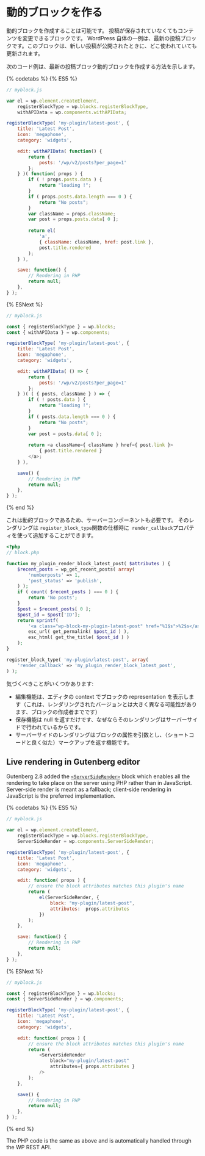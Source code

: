<!-- # Creating dynamic blocks -->
# 動的ブロックを作る

<!-- It is possible to create dynamic blocks. These are blocks that can change their content even if the post is not saved. One example from WordPress itself is the latest posts block. This block will update everywhere it is used when a new post is published. -->
動的ブロックを作成することは可能です。 投稿が保存されていなくてもコンテンツを変更できるブロックです。 WordPress 自体の一例は、最新の投稿ブロックです。このブロックは、新しい投稿が公開されたときに、どこ使われていても更新されます。

<!-- The following code example shows how to create the latest post block dynamic block. -->
次のコード例は、最新の投稿ブロック動的ブロックを作成する方法を示します。

{% codetabs %}
{% ES5 %}
```js
// myblock.js

var el = wp.element.createElement,
	registerBlockType = wp.blocks.registerBlockType,
	withAPIData = wp.components.withAPIData;

registerBlockType( 'my-plugin/latest-post', {
	title: 'Latest Post',
	icon: 'megaphone',
	category: 'widgets',

	edit: withAPIData( function() {
		return {
			posts: '/wp/v2/posts?per_page=1'
		};
	} )( function( props ) {
		if ( ! props.posts.data ) {
			return "loading !";
		}
		if ( props.posts.data.length === 0 ) {
			return "No posts";
		}
		var className = props.className;
		var post = props.posts.data[ 0 ];
		
		return el(
			'a', 
			{ className: className, href: post.link },
			post.title.rendered
		);
	} ),

	save: function() {
		// Rendering in PHP
		return null;
	},
} );
```
{% ESNext %}
```js
// myblock.js

const { registerBlockType } = wp.blocks;
const { withAPIData } = wp.components;

registerBlockType( 'my-plugin/latest-post', {
	title: 'Latest Post',
	icon: 'megaphone',
	category: 'widgets',

	edit: withAPIData( () => {
		return {
			posts: '/wp/v2/posts?per_page=1'
		};
	} )( ( { posts, className } ) => {
		if ( ! posts.data ) {
			return "loading !";
		}
		if ( posts.data.length === 0 ) {
			return "No posts";
		}
		var post = posts.data[ 0 ];
		
		return <a className={ className } href={ post.link }>
			{ post.title.rendered }
		</a>;
	} ),

	save() {
		// Rendering in PHP
		return null;
	},
} );
```
{% end %}

<!-- Because it is a dynamic block it also needs a server component. The rendering can be added using the `render_callback` property when using the `register_block_type` function. -->
これは動的ブロックであるため、サーバーコンポーネントも必要です。 そのレンダリングは `register_block_type`関数の仕様時に` render_callback`プロパティを使って追加することができます。

```php
<?php
// block.php

function my_plugin_render_block_latest_post( $attributes ) {
	$recent_posts = wp_get_recent_posts( array(
		'numberposts' => 1,
		'post_status' => 'publish',
	) );
	if ( count( $recent_posts ) === 0 ) {
		return 'No posts';
	}
	$post = $recent_posts[ 0 ];
	$post_id = $post['ID'];
	return sprintf(
		'<a class="wp-block-my-plugin-latest-post" href="%1$s">%2$s</a>',
		esc_url( get_permalink( $post_id ) ),
		esc_html( get_the_title( $post_id ) )
	);
}

register_block_type( 'my-plugin/latest-post', array(
	'render_callback' => 'my_plugin_render_block_latest_post',
) );
```

<!-- There are a few things to notice: -->
気づくべきことがいくつかあります:

<!-- * The edit function still shows a representation of the block in the editor's context (this could be very different from the rendered version, it's up to the block's author)
* The save function just returns null because the rendering is performed server-side.
* The server-side rendering is a function taking the block attributes as an argument and returning the markup (quite similar to shortcodes) -->
* 編集機能は、エディタの context でブロックの representation を表示します（これは、レンダリングされたバージョンとは大きく異なる可能性があります、ブロックの作成者までです）
* 保存機能は null を返すだけです、なぜならそのレンダリングはサーバーサイドで行われているからです。
* サーバーサイドのレンダリングはブロックの属性を引数とし、（ショートコードと良く似た）マークアップを返す機能です。

## Live rendering in Gutenberg editor

Gutenberg 2.8 added the [`<ServerSideRender>`](https://github.com/WordPress/gutenberg/tree/master/components/server-side-render) block which enables all the rendering to take place on the server using PHP rather than in JavaScript. Server-side render is meant as a fallback; client-side rendering in JavaScript is the preferred implementation. 

{% codetabs %}
{% ES5 %}
```js
// myblock.js

var el = wp.element.createElement,
	registerBlockType = wp.blocks.registerBlockType,
	ServerSideRender = wp.components.ServerSideRender;

registerBlockType( 'my-plugin/latest-post', {
	title: 'Latest Post',
	icon: 'megaphone',
	category: 'widgets',

	edit: function( props ) {
		// ensure the block attributes matches this plugin's name
		return (
			el(ServerSideRender, {
				block: "my-plugin/latest-post",
				attributes:  props.attributes
			})
		);
	},

	save: function() {
		// Rendering in PHP
		return null;
	},
} );
```
{% ESNext %}
```js
// myblock.js

const { registerBlockType } = wp.blocks;
const { ServerSideRender } = wp.components;

registerBlockType( 'my-plugin/latest-post', {
	title: 'Latest Post',
	icon: 'megaphone',
	category: 'widgets',

	edit: function( props ) {
		// ensure the block attributes matches this plugin's name
		return (
			<ServerSideRender
				block="my-plugin/latest-post"
				attributes={ props.attributes }
			/>
		);
	},

	save() {
		// Rendering in PHP
		return null;
	},
} );
```
{% end %}

The PHP code is the same as above and is automatically handled through the WP REST API.
